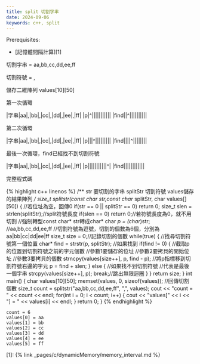 ```yaml
---
title: split 切割字串
date: 2024-09-06
keywords: c++, split 
---
```


Prerequisites:

- [記憶體間隔計算][1]

切割字串 = aa,bb,cc,dd,ee,ff

切割符號 = ,

儲存二維陣列 values[10][50]


第一次循環

|字串|aa|,|bb|,|cc|,|dd|,|ee|,|ff|
|p|^|||||||||||
|find||^||||||||||


第二次循環

|字串|aa|,|bb|,|cc|,|dd|,|ee|,|ff|
|p|||^|||||||||
|find||||^||||||||


最後一次循環，find已經找不到切割符號

|字串|aa|,|bb|,|cc|,|dd|,|ee|,|ff|
|p|||||||||||^|
|find||||||||||||


完整程式碼

{% highlight c++ linenos %}
/**
 str 要切割的字串
 splitStr 切割符號
 values儲存的結果陣列
**/
size_t splitstr(const char* str,const char* splitStr, char values[][50]) {
    //若位址為空，回傳0
    if(str == 0 || splitStr == 0) return 0;
    size_t slen = strlen(splitStr);//split符號長度
    if(slen == 0) return 0;//若符號長度為0，就不用切割
    //強制轉型const char* str轉成char*
    char *p = (char*)str;
    //aa,bb,cc,dd,ee,ff
    //切割符號為逗號，切割的個數為6個，分別為aa|bb|cc|dd|ee|ff
    size_t size = 0;//記錄切割的個數
    while(true) {
        //找尋切割符號第一個位置
        char* find = strstr(p, splitStr);
        //如果找到
        if(find != 0) {
            //截取p的位置到切割符號之前的字元個數
            //參數1要儲存的位址
            //參數2要拷貝的開始位址
            //參數3要拷貝的個數
            strncpy(values[size++], p, find - p);
            //將p指標移到切割符號右邊的字元
            p = find + slen;
        } else {
            //如果找不到切割符號
            //代表是最後一個字串
            strcpy(values[size++], p);
            break;//跳出無限迴圈
        }
    }
    return size;
}
int main() {
    char values[10][50];
    memset(values, 0, sizeof(values));
    //回傳切割個數
    size_t count = splitstr("aa,bb,cc,dd,ee,ff", ",", values);
    cout << "count = " << count << endl;
    for(int i = 0; i < count; i++) {
        cout << "values[" << i << "] = " << values[i] << endl;
    }
    return 0;
}
{% endhighlight %}

```
count = 6
values[0] = aa
values[1] = bb
values[2] = cc
values[3] = dd
values[4] = ee
values[5] = ff
```

[1]: {% link _pages/c/dynamicMemory/memory_interval.md %}